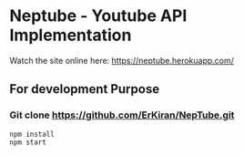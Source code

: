 # Neptube - Youtube API Implementation
Watch the site online here: https://neptube.herokuapp.com/

## For development Purpose
### Git clone https://github.com/ErKiran/NepTube.git
  
    npm install
    npm start
